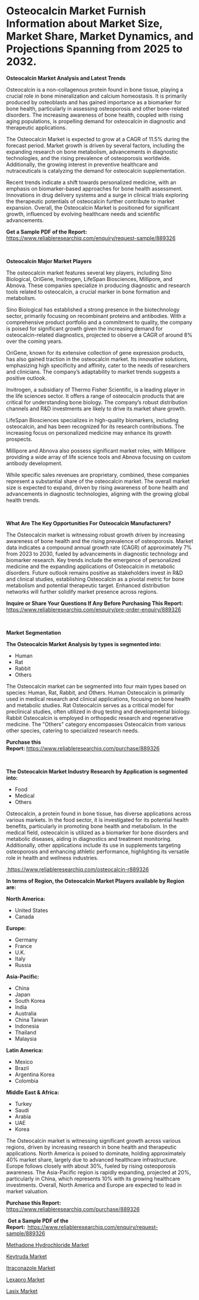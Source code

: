 <p><h1>Osteocalcin Market Furnish Information about Market Size, Market Share, Market Dynamics, and Projections Spanning from 2025 to 2032.</h1></p><p><strong>Osteocalcin Market Analysis and Latest Trends</strong></p>
<p><p>Osteocalcin is a non-collagenous protein found in bone tissue, playing a crucial role in bone mineralization and calcium homeostasis. It is primarily produced by osteoblasts and has gained importance as a biomarker for bone health, particularly in assessing osteoporosis and other bone-related disorders. The increasing awareness of bone health, coupled with rising aging populations, is propelling demand for osteocalcin in diagnostic and therapeutic applications.</p><p>The Osteocalcin Market is expected to grow at a CAGR of 11.5% during the forecast period. Market growth is driven by several factors, including the expanding research on bone metabolism, advancements in diagnostic technologies, and the rising prevalence of osteoporosis worldwide. Additionally, the growing interest in preventive healthcare and nutraceuticals is catalyzing the demand for osteocalcin supplementation. </p><p>Recent trends indicate a shift towards personalized medicine, with an emphasis on biomarker-based approaches for bone health assessment. Innovations in drug delivery systems and a surge in clinical trials exploring the therapeutic potentials of osteocalcin further contribute to market expansion. Overall, the Osteocalcin Market is positioned for significant growth, influenced by evolving healthcare needs and scientific advancements.</p></p>
<p><strong>Get a Sample PDF of the Report:&nbsp;</strong> <a href="https://www.reliableresearchiq.com/enquiry/request-sample/889326?utm_campaign=1906&utm_medium=2&utm_source=Github&utm_content=ia&utm_term=08032025&utm_id=osteocalcin">https://www.reliableresearchiq.com/enquiry/request-sample/889326</a></p>
<p>&nbsp;</p>
<p><strong>Osteocalcin Major Market Players</strong></p>
<p><p>The osteocalcin market features several key players, including Sino Biological, OriGene, Invitrogen, LifeSpan Biosciences, Millipore, and Abnova. These companies specialize in producing diagnostic and research tools related to osteocalcin, a crucial marker in bone formation and metabolism.</p><p>Sino Biological has established a strong presence in the biotechnology sector, primarily focusing on recombinant proteins and antibodies. With a comprehensive product portfolio and a commitment to quality, the company is poised for significant growth given the increasing demand for osteocalcin-related diagnostics, projected to observe a CAGR of around 8% over the coming years.</p><p>OriGene, known for its extensive collection of gene expression products, has also gained traction in the osteocalcin market. Its innovative solutions, emphasizing high specificity and affinity, cater to the needs of researchers and clinicians. The company’s adaptability to market trends suggests a positive outlook.</p><p>Invitrogen, a subsidiary of Thermo Fisher Scientific, is a leading player in the life sciences sector. It offers a range of osteocalcin products that are critical for understanding bone biology. The company’s robust distribution channels and R&D investments are likely to drive its market share growth.</p><p>LifeSpan Biosciences specializes in high-quality biomarkers, including osteocalcin, and has been recognized for its research contributions. The increasing focus on personalized medicine may enhance its growth prospects.</p><p>Millipore and Abnova also possess significant market roles, with Millipore providing a wide array of life science tools and Abnova focusing on custom antibody development.</p><p>While specific sales revenues are proprietary, combined, these companies represent a substantial share of the osteocalcin market. The overall market size is expected to expand, driven by rising awareness of bone health and advancements in diagnostic technologies, aligning with the growing global health trends.</p></p>
<p>&nbsp;</p>
<p><strong>What Are The Key Opportunities For Osteocalcin Manufacturers?</strong></p>
<p><p>The Osteocalcin market is witnessing robust growth driven by increasing awareness of bone health and the rising prevalence of osteoporosis. Market data indicates a compound annual growth rate (CAGR) of approximately 7% from 2023 to 2030, fueled by advancements in diagnostic technology and biomarker research. Key trends include the emergence of personalized medicine and the expanding applications of Osteocalcin in metabolic disorders. Future outlook remains positive as stakeholders invest in R&D and clinical studies, establishing Osteocalcin as a pivotal metric for bone metabolism and potential therapeutic target. Enhanced distribution networks will further solidify market presence across regions.</p></p>
<p><strong>Inquire or Share Your Questions If Any Before Purchasing This Report:</strong> <a href="https://www.reliableresearchiq.com/enquiry/pre-order-enquiry/889326?utm_campaign=1906&utm_medium=2&utm_source=Github&utm_content=ia&utm_term=08032025&utm_id=osteocalcin">https://www.reliableresearchiq.com/enquiry/pre-order-enquiry/889326</a></p>
<p>&nbsp;</p>
<p><strong>Market Segmentation</strong></p>
<p><strong>The Osteocalcin Market Analysis by types is segmented into:</strong></p>
<p><ul><li>Human</li><li>Rat</li><li>Rabbit</li><li>Others</li></ul></p>
<p><p>The Osteocalcin market can be segmented into four main types based on species: Human, Rat, Rabbit, and Others. Human Osteocalcin is primarily used in medical research and clinical applications, focusing on bone health and metabolic studies. Rat Osteocalcin serves as a critical model for preclinical studies, often utilized in drug testing and developmental biology. Rabbit Osteocalcin is employed in orthopedic research and regenerative medicine. The "Others" category encompasses Osteocalcin from various other species, catering to specialized research needs.</p></p>
<p><strong>Purchase this Report:&nbsp;</strong><a href="https://www.reliableresearchiq.com/purchase/889326?utm_campaign=1906&utm_medium=2&utm_source=Github&utm_content=ia&utm_term=08032025&utm_id=osteocalcin">https://www.reliableresearchiq.com/purchase/889326</a></p>
<p>&nbsp;</p>
<p><strong>The Osteocalcin Market Industry Research by Application is segmented into:</strong></p>
<p><ul><li>Food</li><li>Medical</li><li>Others</li></ul></p>
<p><p>Osteocalcin, a protein found in bone tissue, has diverse applications across various markets. In the food sector, it is investigated for its potential health benefits, particularly in promoting bone health and metabolism. In the medical field, osteocalcin is utilized as a biomarker for bone disorders and metabolic diseases, aiding in diagnostics and treatment monitoring. Additionally, other applications include its use in supplements targeting osteoporosis and enhancing athletic performance, highlighting its versatile role in health and wellness industries.</p></p>
<p><a href="https://www.reliableresearchiq.com/osteocalcin-r889326?utm_campaign=1906&utm_medium=2&utm_source=Github&utm_content=ia&utm_term=08032025&utm_id=osteocalcin">&nbsp;https://www.reliableresearchiq.com/osteocalcin-r889326</a></p>
<p><strong>In terms of Region, the Osteocalcin Market Players available by Region are:</strong></p>
<p>
    <p> <strong> North America: </strong>
        <ul>
            <li>United States</li>
            <li>Canada</li>
        </ul>
        </p> 
    <p> <strong> Europe: </strong>
        <ul>
            <li>Germany</li>
            <li>France</li>
            <li>U.K.</li>
            <li>Italy</li>
            <li>Russia</li>
        </ul>
        </p> 
    <p> <strong> Asia-Pacific: </strong>
        <ul>
            <li>China</li>
            <li>Japan</li>
            <li>South Korea</li>
            <li>India</li>
            <li>Australia</li>
            <li>China Taiwan</li>
            <li>Indonesia</li>
            <li>Thailand</li>
            <li>Malaysia</li>
        </ul>
        </p> 
    <p> <strong> Latin America: </strong>
        <ul>
            <li>Mexico</li>
            <li>Brazil</li>
            <li>Argentina Korea</li>
            <li>Colombia</li>
        </ul>
        </p> 
    <p> <strong> Middle East & Africa: </strong>
        <ul>
            <li>Turkey</li>
            <li>Saudi</li>
            <li>Arabia</li>
            <li>UAE</li>
            <li>Korea</li>
        </ul>
    </p>
    </p>
<p><p>The Osteocalcin market is witnessing significant growth across various regions, driven by increasing research in bone health and therapeutic applications. North America is poised to dominate, holding approximately 40% market share, largely due to advanced healthcare infrastructure. Europe follows closely with about 30%, fueled by rising osteoporosis awareness. The Asia-Pacific region is rapidly expanding, projected at 20%, particularly in China, which represents 10% with its growing healthcare investments. Overall, North America and Europe are expected to lead in market valuation.</p></p>
<p><strong>Purchase this Report: </strong><a href="https://www.reliableresearchiq.com/purchase/889326?utm_campaign=1906&utm_medium=2&utm_source=Github&utm_content=ia&utm_term=08032025&utm_id=osteocalcin">https://www.reliableresearchiq.com/purchase/889326</a></p>
<p>&nbsp;<strong>Get a Sample PDF of the Report:&nbsp;&nbsp;</strong><a href="https://www.reliableresearchiq.com/enquiry/request-sample/889326?utm_campaign=1906&utm_medium=2&utm_source=Github&utm_content=ia&utm_term=08032025&utm_id=osteocalcin">https://www.reliableresearchiq.com/enquiry/request-sample/889326</a></p>
<p><strong></strong></p>
<p><p><a href="https://github.com/mafuzakirju/Market-Research-Report-List-1/blob/main/methadone-hydrochloride-market.md?utm_campaign=1906&utm_medium=2&utm_source=Github&utm_content=ia&utm_term=08032025&utm_id=osteocalcin">Methadone Hydrochloride Market</a></p><p><a href="https://github.com/omduthkevork/Market-Research-Report-List-1/blob/main/keytruda-market.md?utm_campaign=1906&utm_medium=2&utm_source=Github&utm_content=ia&utm_term=08032025&utm_id=osteocalcin">Keytruda Market</a></p><p><a href="https://github.com/mcveathuane2/Market-Research-Report-List-1/blob/main/itraconazole-market.md?utm_campaign=1906&utm_medium=2&utm_source=Github&utm_content=ia&utm_term=08032025&utm_id=osteocalcin">Itraconazole Market</a></p><p><a href="https://github.com/cherrivacius/Market-Research-Report-List-1/blob/main/lexapro-market.md?utm_campaign=1906&utm_medium=2&utm_source=Github&utm_content=ia&utm_term=08032025&utm_id=osteocalcin">Lexapro Market</a></p><p><a href="https://github.com/akramisabtu/Market-Research-Report-List-1/blob/main/lasix-market.md?utm_campaign=1906&utm_medium=2&utm_source=Github&utm_content=ia&utm_term=08032025&utm_id=osteocalcin">Lasix Market</a></p></p>